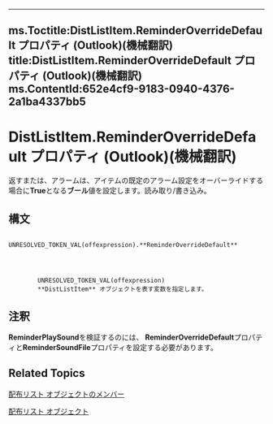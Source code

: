 

---
ms.Toctitle:DistListItem.ReminderOverrideDefault プロパティ (Outlook)(機械翻訳)
title:DistListItem.ReminderOverrideDefault プロパティ (Outlook)(機械翻訳)
ms.ContentId:652e4cf9-9183-0940-4376-2a1ba4337bb5
---
# DistListItem.ReminderOverrideDefault プロパティ (Outlook)(機械翻訳)




返すまたは、アラームは、アイテムの既定のアラーム設定をオーバーライドする場合に**True**となる**ブール**値を設定します。読み取り/書き込み。

## 構文

            UNRESOLVED_TOKEN_VAL(offexpression).**ReminderOverrideDefault**




            UNRESOLVED_TOKEN_VAL(offexpression)
            **DistListItem** オブジェクトを表す変数を指定します。



## 注釈
**ReminderPlaySound**を検証するのには、 **ReminderOverrideDefault**プロパティと**ReminderSoundFile**プロパティを設定する必要があります。



## Related Topics

[配布リスト オブジェクトのメンバー](3ba4af84-ce84-61d9-1bc9-fab41bf6f125.md)

[配布リスト オブジェクト](027c3986-abff-d9b1-ecc2-26d60805e952.md)




